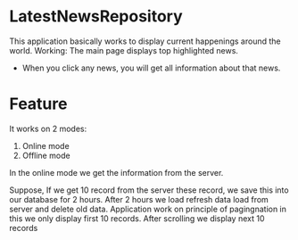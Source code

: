 # LatestNewsRepository 
This application basically works to display current happenings around the world. 
Working:
The main page displays top highlighted news.

- When you click any news, you will get all information about that news.

# Feature
It works on 2 modes:
1. Online mode
2. Offline mode

In the online mode we get the information from the server. 

Suppose, If we get 10 record from the server these record, we save this into our database for 2 hours. 
After 2 hours we load refresh data load from server and delete old data.
Application work on principle of pagingnation in this we only display first 10 records. 
After scrolling we display next 10 records
